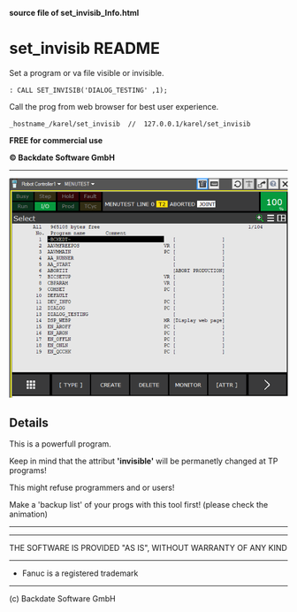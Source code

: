 **source file of set_invisib_Info.html**
# set_invisib  README

Set a program or va file visible or invisible.


    : CALL SET_INVISIB('DIALOG_TESTING' ,1);

Call the prog from web browser for best user experience.

    _hostname_/karel/set_invisib  //  127.0.0.1/karel/set_invisib 

**FREE for commercial use**

**© Backdate Software GmbH**

---

![set_invisib.gif](./assets/SET_PROGS_INVISIBLE2.gif)

## Details

This is a powerfull program.

Keep in mind that the attribut **'invisible'** will be permanetly changed at TP programs!

This might refuse programmers and or users!

Make a 'backup list' of your progs with this tool first! (please check the animation)

---
---

THE SOFTWARE IS PROVIDED "AS IS", WITHOUT WARRANTY OF ANY KIND

---
- Fanuc is a registered trademark
---
  (c) Backdate Software GmbH
